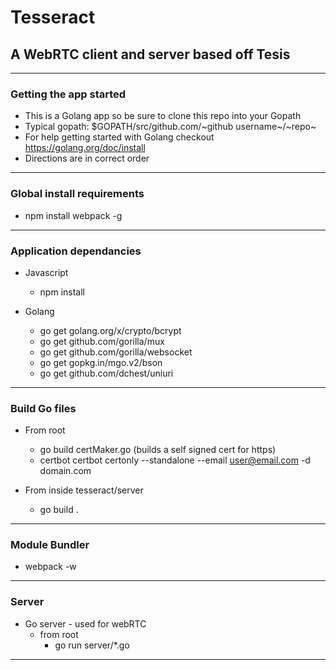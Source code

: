 # Tesseract #
## A WebRTC client and server based off Tesis ##

* * *

### Getting the app started ###

* This is a Golang app so be sure to clone this repo into your Gopath
* Typical gopath: $GOPATH/src/github.com/~github username~/~repo~
* For help getting started with Golang checkout https://golang.org/doc/install
* Directions are in correct order

* * *

### Global install requirements ###

*  npm install webpack -g

* * *

### Application dependancies ###

* Javascript
  * npm install

* Golang
  * go get golang.org/x/crypto/bcrypt
  * go get github.com/gorilla/mux
  * go get github.com/gorilla/websocket
  * go get gopkg.in/mgo.v2/bson
  * go get github.com/dchest/uniuri

* * *

### Build Go files ###

* From root
  * go build certMaker.go (builds a self signed cert for https)
  * certbot certbot certonly --standalone --email user@email.com -d domain.com

* From inside tesseract/server
  * go build .

* * *

### Module Bundler ###

* webpack -w

* * *

### Server ###

* Go server - used for webRTC
  * from root
    * go run server/*.go

* * *
